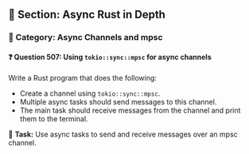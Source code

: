 ## 📘 Section: Async Rust in Depth  
### 🔹 Category: Async Channels and mpsc  
#### ❓ Question 507: Using `tokio::sync::mpsc` for async channels

Write a Rust program that does the following:

- Create a channel using `tokio::sync::mpsc`.
- Multiple async tasks should send messages to this channel.
- The main task should receive messages from the channel and print them to the terminal.

🔧 **Task:** Use async tasks to send and receive messages over an mpsc channel.

